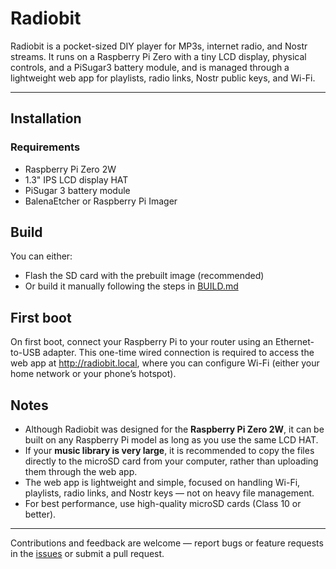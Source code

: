 # Radiobit

Radiobit is a pocket-sized DIY player for MP3s, internet radio, and Nostr streams.
It runs on a Raspberry Pi Zero with a tiny LCD display, physical controls, and a PiSugar3 battery module, and is managed through a lightweight web app for playlists, radio links, Nostr public keys, and Wi-Fi.

---

## Installation

### Requirements

- Raspberry Pi Zero 2W
- 1.3" IPS LCD display HAT
- PiSugar 3 battery module
- BalenaEtcher or Raspberry Pi Imager

## Build

You can either:
- Flash the SD card with the prebuilt image (recommended)
- Or build it manually following the steps in [BUILD.md](./BUILD.md)

## First boot

On first boot, connect your Raspberry Pi to your router using an Ethernet-to-USB adapter.
This one-time wired connection is required to access the web app at http://radiobit.local, where you can configure Wi-Fi (either your home network or your phone’s hotspot).

## Notes

- Although Radiobit was designed for the **Raspberry Pi Zero 2W**, it can be built on any Raspberry Pi model as long as you use the same LCD HAT.
- If your **music library is very large**, it is recommended to copy the files directly to the microSD card from your computer, rather than uploading them through the web app.
- The web app is lightweight and simple, focused on handling Wi-Fi, playlists, radio links, and Nostr keys — not on heavy file management.
- For best performance, use high-quality microSD cards (Class 10 or better).

---

Contributions and feedback are welcome — report bugs or feature requests in the [issues](https://github.com/bon3k/radiobit/issues) or submit a pull request.

